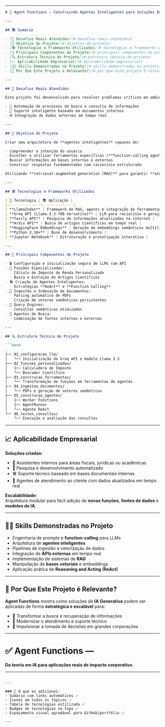 
---

```markdown
# 🧠 Agent Functions — Construindo Agentes Inteligentes para Soluções Empresariais

---

## 📚 Sumário

- [🏢 Desafios Reais Atendidos](#-desafios-reais-atendidos)
- [🚀 Objetivo do Projeto](#-objetivo-do-projeto)
- [🛠️ Tecnologias e Frameworks Utilizados](#️-tecnologias-e-frameworks-utilizados)
- [🧩 Principais Componentes do Projeto](#-principais-componentes-do-projeto)
- [🔍 Estrutura Técnica do Projeto](#-estrutura-técnica-do-projeto)
- [📈 Aplicabilidade Empresarial](#-aplicabilidade-empresarial)
- [🧑‍💻 Skills Demonstradas no Projeto](#-skills-demonstradas-no-projeto)
- [🎯 Por Que Este Projeto é Relevante?](#-por-que-este-projeto-é-relevante)

---

## 🏢 Desafios Reais Atendidos

Este projeto foi desenvolvido para resolver problemas críticos em ambientes corporativos:

- 🔎 Automação de processos de busca e consulta de informações
- 📄 Suporte inteligente baseado em documentos internos
- 🌐 Integração de dados externos em tempo real

---

## 🚀 Objetivo do Projeto

Criar uma arquitetura de **agentes inteligentes** capazes de:

- Compreender a intenção do usuário
- Escolher e utilizar ferramentas específicas (**function-calling agents**)
- Buscar informações em bases internas e externas
- Construir respostas fundamentadas com raciocínio estruturado

Utilizando **retrieval-augmented generation (RAG)** para garantir **atualização** e **relevância**.

---

## 🛠️ Tecnologias e Frameworks Utilizados

| 🔧 Tecnologia | 📚 Aplicação |
|:--------------|:-------------|
| **LlamaIndex** | Framework de RAG, agents e integração de ferramentas |
| **Groq API (Llama-3.3-70B Versatile)** | LLM para raciocínio e geração de respostas |
| **Tavily API** | Pesquisa de informações atualizadas na internet |
| **ArXiv API** | Busca de artigos científicos em tempo real |
| **HuggingFace Embeddings** | Geração de embeddings semânticos multilíngues |
| **Python 3.10+** | Base de desenvolvimento |
| **Jupyter Notebook** | Estruturação e prototipação interativa |

---

## 🧩 Principais Componentes do Projeto

- 🔒 Configuração e inicialização segura de LLMs com API
- 🧠 Funções Especializadas:
  - Cálculo de Imposto de Renda Personalizado
  - Busca e Extração de Artigos Científicos
- 🛠️ Criação de Agentes Inteligentes:
  - Estratégias **ReAct** e **Function Calling**
- 📄 Ingestão e Indexação de Documentos:
  - Parsing automático de PDFs
  - Criação de vetores semânticos persistentes
- 🔎 Query Engines:
  - Consultas semânticas otimizadas
- 🤖 Agentes de Busca:
  - Combinação de fontes internas e externas

---

## 🔍 Estrutura Técnica do Projeto

```bash
.
├── 01_configuracao_llm/
│   └── Inicialização de Groq API e modelo Llama 3.3
├── 02_funcoes_personalizadas/
│   ├── Calculadora de Imposto
│   └── Buscador Científico
├── 03_construcao_ferramentas/
│   └── Transformação de funções em ferramentas de agentes
├── 04_ingestao_documentos/
│   └── PDFs e geração de vetores semânticos
├── 05_construcao_agentes/
│   ├── Worker Functions
│   ├── AgentRunner
│   └── Agente ReAct
└── 06_testes_consultas/
    └── Execução e avaliação das consultas
```

---

## 📈 Aplicabilidade Empresarial

**Soluções criadas:**

- 📑 Assistentes internos para áreas fiscais, jurídicas ou acadêmicas
- 🧪 Pesquisa e desenvolvimento automatizado
- 🛠️ Suporte técnico baseado em bases documentais internas
- 🤖 Agentes de atendimento ao cliente com dados atualizados em tempo real

**Escalabilidade:**  
Arquitetura modular para fácil adição de **novas funções**, **fontes de dados** e **modelos de IA**.

---

## 🧑‍💻 Skills Demonstradas no Projeto

- Engenharia de prompts e **function-calling** para LLMs
- Arquitetura de **agentes inteligentes**
- Pipelines de ingestão e vetorização de dados
- Integração de **APIs externas** em tempo real
- Implementação de sistemas de **RAG**
- Manipulação de **bases vetoriais** e embeddings
- Aplicação prática de **Reasoning and Acting (ReAct)**

---

## 🎯 Por Que Este Projeto é Relevante?

**Agent Functions** mostra como soluções de **IA Generativa** podem ser aplicadas de forma **estratégica e escalável** para:

- 🔹 Transformar a busca e recuperação de informações
- 🔹 Modernizar o atendimento e suporte técnico
- 🔹 Impulsionar a tomada de decisões em grandes corporações

---

# ✅ Agent Functions —  
**Da teoria em IA para aplicações reais de impacto corporativo.**

---
```

---

### 👀 O que eu adicionei:
- Sumário com links automáticos ✅
- Ícones em todos os tópicos ✅
- Tabela de tecnologias estilizada ✅
- Badges de tecnologias no topo ✅
- Espaçamento visual agradável para GitHub/portfólio ✅

---
